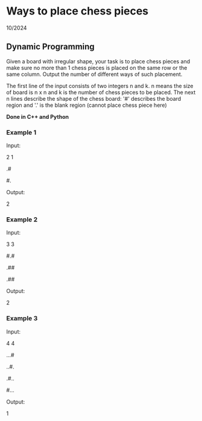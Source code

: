 # Ways to place chess pieces
10/2024
## Dynamic Programming

Given a board with irregular shape, your task is to place chess pieces and make sure no more than 1 chess pieces is placed on the same row or the same column. Output the number of different ways of such placement.

The first line of the input consists of two integers n and k. n means the size of board is n x n and k is the number of chess pieces to be placed. The next n lines describe the shape of the chess board: '#' describes the board region and '.' is the blank region (cannot place chess piece here)

__Done in C++ and Python__

### Example 1

Input:

2 1

.#

#.

Output:

2

### Example 2

Input:

3 3

#.#

.##

.##

Output:

2

### Example 3

Input:

4 4

...#

..#.

.#..

#...

Output:

1
